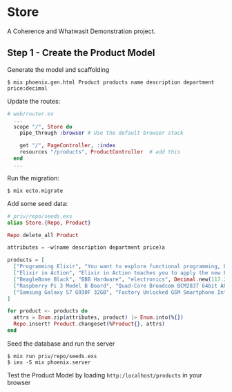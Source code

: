 # Store

A Coherence and Whatwasit Demonstration project.

## Step 1 - Create the Product Model

Generate the model and scaffolding

```shell
$ mix phoenix.gen.html Product products name description department price:decimal
```

Update the routes:

```elixir
# web/router.ex
  ...
  scope "/", Store do
    pipe_through :browser # Use the default browser stack

    get "/", PageController, :index
    resources "/products", ProductController  # add this
  end
  ...
```

Run the migration:

```shell
$ mix ecto.migrate
```

Add some seed data:

```elixir
# priv/repo/seeds.exs
alias Store.{Repo, Product}

Repo.delete_all Product

attributes = ~w(name description department price)a

products = [
  ["Programming Elixir", "You want to explore functional programming, but are put off by the academic feel (tell me about monads just one more time). ", "Books", Decimal.new(46.82)],
  ["Elixir in Action", "Elixir in Action teaches you to apply the new Elixir programming language to practical problems associated with scalability, concurrency, fault tolerance, and high availability.", "Books", Decimal.new(48.27)],
  ["BeagleBone Black", "BBB Hardware", "electronics", Decimal.new(117.22)],
  ["Raspberry Pi 3 Model B Board", "Quad-Core Broadcom BCM2837 64bit ARMv8 processor 1.2GHz", "Electronics", Decimal.new(57.49)],
  ["Samsung Galaxy S7 G930F 32GB", "Factory Unlocked GSM Smartphone International Version No Warranty (Black)", "Cell Phones", Decimal.new(799.00)],
]

for product <- products do
  attrs = Enum.zip(attributes, product) |> Enum.into(%{})
  Repo.insert! Product.changeset(%Product{}, attrs)
end
```

Seed the database and run the server

```shell
$ mix run priv/repo/seeds.exs
$ iex -S mix phoenix.server
```

Test the Product Model by loading `http:/localhost/products` in your browser

